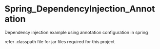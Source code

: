# Spring_DependencyInjection_Annotation
Dependency injection example using annotation configuration in spring 

refer .classpath file for jar files required for this project
